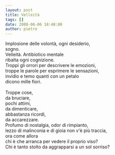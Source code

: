 ```yaml
---
layout: post
title: Velleità
tags: []
date: 2008-06-06 18:48:00
author: pietro
---
```

Implosione delle volontà, ogni desiderio,<br/>sogno.<br/>Velleità. Antibiotico mentale<br/>ribalta ogni cognizione.<br/>Troppi gli orrori per descrivere le emozioni,<br/>troppe le parole per esprimere le sensazioni,<br/>invidio e temo quanti con un petalo <br/>dicono mille fiori.<br/><br/>Troppe cose,<br/>da bruciare,<br/>pochi attimi,<br/>da dimenticare,<br/>abbastanza ricordi,<br/>da accarezzare.<br/>Profumo di nostalgia, odor di rimpianto,<br/>lezzo di malinconia e di gioia non v'è più traccia,<br/>ora come allora<br/>chi è che arranca per vedere il proprio viso?<br/>Chi è tanto stolto da aggrapparsi a un sol sorriso?
